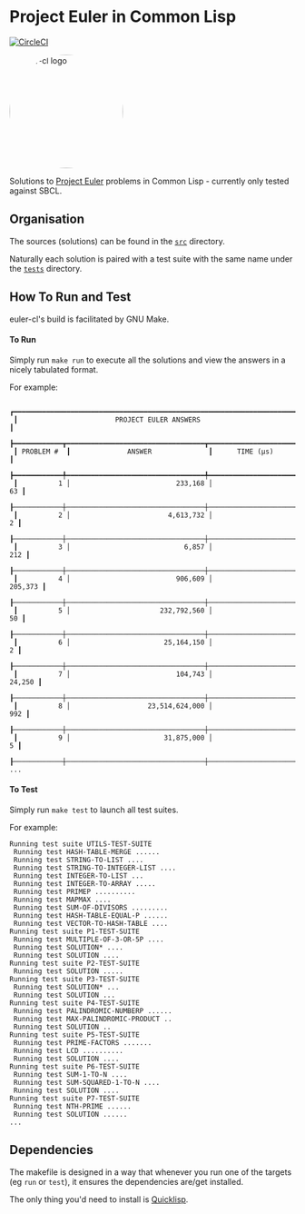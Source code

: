# Project Euler in Common Lisp 
[![CircleCI](https://dl.circleci.com/status-badge/img/circleci/UMKeFZ8ns9T9vi5aquTfVT/CiytfQ2nzMkeYAKL8i7End/tree/master.svg?style=svg&circle-token=fb5d2555b905c322e658371ecb83f9250ed222d6)](https://dl.circleci.com/status-badge/redirect/circleci/UMKeFZ8ns9T9vi5aquTfVT/CiytfQ2nzMkeYAKL8i7End/tree/master)

<img alt="euler-cl logo" src="https://imgur.com/deD6waL.png" style="border-radius: 50%; height: 200px; width: 200px;" /> 


Solutions to [Project Euler](https://projecteuler.net/) problems in Common Lisp - currently only tested against SBCL.

## Organisation

The sources (solutions) can be found in the [`src`](https://github.com/bahmanm/euler-cl/tree/master/src) directory.

Naturally each solution is paired with a test suite with the same name under the [`tests`](https://github.com/bahmanm/euler-cl/tree/master/tests) directory.

## How To Run and Test

euler-cl's build is facilitated by GNU Make.

#### To Run

Simply run `make run` to execute all the solutions and view the answers in a nicely tabulated format.

For example:

```text
 ┏━━━━━━━━━━━━━━━━━━━━━━━━━━━━━━━━━━━━━━━━━━━━━━━━━━━━━━━━━━━━━━━━━━━━━━┓ 
 ┃                        PROJECT EULER ANSWERS                         ┃
 ┣━━━━━━━━━━━━┳━━━━━━━━━━━━━━━━━━━━━━━━━━━━━━━━━━┳━━━━━━━━━━━━━━━━━━━━━━┫ 
 ┃ PROBLEM #  ┃              ANSWER              ┃      TIME (µs)       ┃ 
 ┣━━━━━━━━━━━━╇━━━━━━━━━━━━━━━━━━━━━━━━━━━━━━━━━━╇━━━━━━━━━━━━━━━━━━━━━━┫ 
 ┃          1 │                          233,168 │                   63 ┃ 
 ┠────────────┼──────────────────────────────────┼──────────────────────┨ 
 ┃          2 │                        4,613,732 │                    2 ┃ 
 ┠────────────┼──────────────────────────────────┼──────────────────────┨ 
 ┃          3 │                            6,857 │                  212 ┃ 
 ┠────────────┼──────────────────────────────────┼──────────────────────┨ 
 ┃          4 │                          906,609 │              205,373 ┃ 
 ┠────────────┼──────────────────────────────────┼──────────────────────┨ 
 ┃          5 │                      232,792,560 │                   50 ┃ 
 ┠────────────┼──────────────────────────────────┼──────────────────────┨ 
 ┃          6 │                       25,164,150 │                    2 ┃ 
 ┠────────────┼──────────────────────────────────┼──────────────────────┨ 
 ┃          7 │                          104,743 │               24,250 ┃ 
 ┠────────────┼──────────────────────────────────┼──────────────────────┨ 
 ┃          8 │                   23,514,624,000 │                  992 ┃ 
 ┠────────────┼──────────────────────────────────┼──────────────────────┨ 
 ┃          9 │                       31,875,000 │                    5 ┃ 
 ┠────────────┼──────────────────────────────────┼──────────────────────┨ 
...
```

#### To Test

Simply run `make test` to launch all test suites.

For example:

```text
Running test suite UTILS-TEST-SUITE
 Running test HASH-TABLE-MERGE ......
 Running test STRING-TO-LIST ....
 Running test STRING-TO-INTEGER-LIST ....
 Running test INTEGER-TO-LIST ...
 Running test INTEGER-TO-ARRAY .....
 Running test PRIMEP ..........
 Running test MAPMAX ....
 Running test SUM-OF-DIVISORS .........
 Running test HASH-TABLE-EQUAL-P ......
 Running test VECTOR-TO-HASH-TABLE ....
Running test suite P1-TEST-SUITE
 Running test MULTIPLE-OF-3-OR-5P ....
 Running test SOLUTION* ....
 Running test SOLUTION ....
Running test suite P2-TEST-SUITE
 Running test SOLUTION .....
Running test suite P3-TEST-SUITE
 Running test SOLUTION* ...
 Running test SOLUTION ...
Running test suite P4-TEST-SUITE
 Running test PALINDROMIC-NUMBERP ......
 Running test MAX-PALINDROMIC-PRODUCT ..
 Running test SOLUTION ..
Running test suite P5-TEST-SUITE
 Running test PRIME-FACTORS .......
 Running test LCD ..........
 Running test SOLUTION ....
Running test suite P6-TEST-SUITE
 Running test SUM-1-TO-N ....
 Running test SUM-SQUARED-1-TO-N ....
 Running test SOLUTION ....
Running test suite P7-TEST-SUITE
 Running test NTH-PRIME ......
 Running test SOLUTION ......
...
```

## Dependencies 

The makefile is designed in a way that whenever you run one of the targets (eg `run` or `test`), it ensures the dependencies are/get installed.

The only thing you'd need to install is [Quicklisp](https://www.quicklisp.org/beta/).

